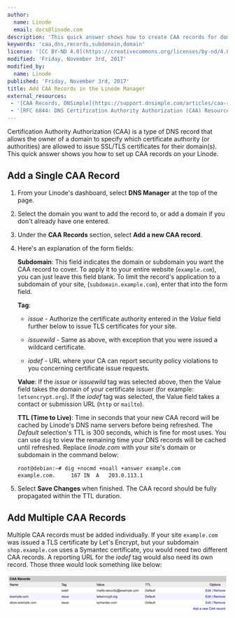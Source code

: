 ```yaml
---
author:
  name: Linode
  email: docs@linode.com
description: 'This quick answer shows how to create CAA records for domains and subdomains.'
keywords: 'caa,dns,records,subdomain,domain'
license: '[CC BY-ND 4.0](https://creativecommons.org/licenses/by-nd/4.0)'
modified: 'Friday, November 3rd, 2017'
modified_by:
  name: Linode
published: 'Friday, November 3rd, 2017'
title: Add CAA Records in the Linode Manager
external_resources:
 - '[CAA Records, DNSimple](https://support.dnsimple.com/articles/caa-record/)'
 - '[RFC 6844: DNS Certification Authority Authorization (CAA) Resource Record](https://tools.ietf.org/html/rfc6844)'
---
```


Certification Authority Authorization (CAA) is a type of DNS record that allows the owner of a domain to specify which certificate authority (or authorities) are allowed to issue SSL/TLS certificates for their domain(s). This quick answer shows you how to set up CAA records on your Linode.


## Add a Single CAA Record

1.  From your Linode's dashboard, select **DNS Manager** at the top of the page.

2.  Select the domain you want to add the record to, or add a domain if you don't already have one entered.

3.  Under the **CAA Records** section, select **Add a new CAA record**.

4.  Here's an explanation of the form fields:

    **Subdomain**: This field indicates the domain or subdomain you want the CAA record to cover. To apply it to your entire website (`example.com`), you can just leave this field blank. To limit the record's application to a subdomain of your site, (`subdomain.example.com`), enter that into the form field.

    **Tag**:

     -  *issue* - Authorize the certificate authority entered in the *Value* field further below to issue TLS certificates for your site.

     -  *issuewild* - Same as above, with exception that you were issued a wildcard certificate.

     -  *iodef* - URL where your CA can report security policy violations to you concerning certificate issue requests.

    **Value**: If the *issue* or *issuewild* tag was selected above, then the Value field takes the domain of your certificate issuer (for example: `letsencrypt.org`). If the *iodef* tag was selected, the Value field takes a contact or submission URL (`http` or `mailto`).

    **TTL (Time to Live)**: Time in seconds that your new CAA record will be cached by Linode's DNS name servers before being refreshed. The *Default* selection's TTL is 300 seconds, which is fine for most uses. You can use `dig` to view the remaining time your DNS records will be cached until refreshed. Replace *linode.com* with your site's domain or subdomain in the command below:

        root@debian:~# dig +nocmd +noall +answer example.com
        example.com.     167 IN  A   203.0.113.1

5.  Select **Save Changes** when finished. The CAA record should be fully propagated within the TTL duration.


## Add Multiple CAA Records

Multiple CAA records must be added individually. If your site `example.com` was issued a TLS certificate by Let's Encrypt, but your subdomain `shop.example.com` uses a Symantec certificate, you would need two different CAA records. A reporting URL for the *iodef* tag would also need its own record. Those three would look something like below:

![Multiple CAA records](/docs/assets/multiple-caa-records.png)
